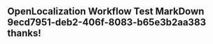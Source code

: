 <properties
ms.topic="hero-topic"
ms.test1="hero-topic"
ms.test2="test"/>


## OpenLocalization Workflow Test MarkDown 9ecd7951-deb2-406f-8083-b65e3b2aa383 thanks!



<!--HONumber=Aug16_HO3-->



